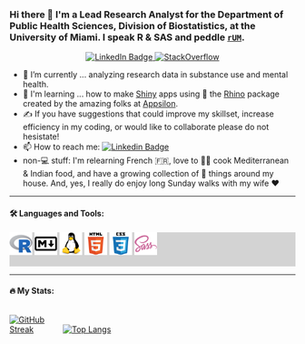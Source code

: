 ### Hi there 👋 I'm a Lead Research Analyst for the Department of Public Health Sciences, Division of Biostatistics, at the University of Miami. I speak R & SAS and peddle [`rUM`](https://cran.r-project.org/web/packages/rUM/index.html).

<div id="badges" align="center">
  <a href="https://www.linkedin.com/in/kyle-grealis-044030180/" target="_blank">
    <img 
      src="https://img.shields.io/badge/-kyleGrealis-blue?style=flat&logo=Linkedin&logoColor=white" 
      alt="LinkedIn Badge"
      style="height: 30px;"
    />
  </a>
  <a href="https://stackoverflow.com/users/17979043/kyleGralis" target="_blank">
    <img
      src="https://img.shields.io/badge/-kyleGrealis-darkgreen?style=for-the-badge&logo=stackoverflow&logoColor=white"
      alt="StackOverflow"
      style="height: 30px;"
    />
  </a>
  
</div>


- 🔭 I’m currently ... analyzing research data in substance use and mental health.
- 🌱 I'm learning ... how to make [Shiny](https://shiny.posit.co/) apps using 🦏 the [Rhino](https://rhinoverse.dev/#rhino) package created by the amazing folks at [Appsilon]( https://appsilon.com/). 
- ✍️ If you have suggestions that could improve my skillset, increase efficiency in my coding, or would like to collaborate please do not hesistate!
- 📫 How to reach me: [![Linkedin Badge](https://img.shields.io/badge/-kyleGrealis-blue?style=flat&logo=Linkedin&logoColor=white)]([your-linkedin-url](https://www.linkedin.com/in/kyle-grealis-044030180/))
- non-💻 stuff: I'm relearning French 🇫🇷, love to 👨‍🍳 cook Mediterranean & Indian food, and have a growing collection of 🐸 things around my house. And, yes, I really do enjoy long Sunday walks with my wife ❤️


<hr>

#### :hammer_and_wrench: Languages and Tools:
<div style="height: 60px !important; width: auto; background-color: #d3d3d3 !important;">
  <img src="https://github.com/devicons/devicon/blob/master/icons/r/r-original.svg" title="R" alt="R" width="40"/>
  <img src="https://github.com/devicons/devicon/blob/master/icons/markdown/markdown-original.svg" title="markdown" alt="markdown" width="40"/>
  <img src="https://github.com/devicons/devicon/blob/master/icons/linux/linux-original.svg" title="linux" alt="linux" width="40"/>
  <img src="https://github.com/devicons/devicon/blob/master/icons/html5/html5-original-wordmark.svg" title="html5" alt="html5" width="40"/>
  <img src="https://github.com/devicons/devicon/blob/master/icons/css3/css3-original-wordmark.svg" title="css3" alt="css3" width="40"/>
  <img src="https://github.com/devicons/devicon/blob/master/icons/sass/sass-original.svg" title="SASS" alt="SASS" width="40"/>
</div>

<hr>

#### :fire: My Stats:
<div>
  <span style="max-width: 90px !important; display: inline-block;">

  [![GitHub Streak](http://github-readme-streak-stats.herokuapp.com?user=kyleGrealis&theme=dark&background=000000)](https://git.io/streak-stats)
    
  </span>


  <span  style="max-width: 90px !important; display: inline-block;">
    
  [![Top Langs](https://github-readme-stats.vercel.app/api/top-langs/?username=kyleGrealis&layout=compact&theme=vision-friendly-dark)](https://github.com/anuraghazra/github-readme-stats)

  </span>
</div>

